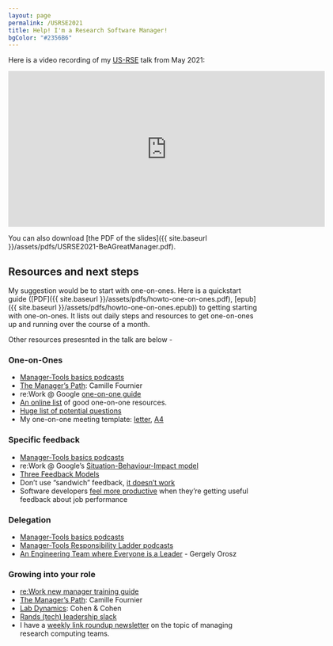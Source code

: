 ```yaml
---
layout: page
permalink: /USRSE2021
title: Help! I'm a Research Software Manager!
bgColor: "#2356B6"
---
```


Here is a video recording of my [US-RSE](https://us-rse.org/virtual-workshop-2021/abstracts#help-im-a-research-software-manager) talk from May 2021:

<iframe src="https://player.vimeo.com/video/554350779" width="640" height="315" frameborder="0" allow="autoplay; fullscreen; picture-in-picture" allowfullscreen></iframe>

You can also download [the PDF of the slides]({{ site.baseurl }}/assets/pdfs/USRSE2021-BeAGreatManager.pdf).

## Resources and next steps

My suggestion would be to start with one-on-ones. Here is a quickstart guide ([PDF]({{ site.baseurl }}/assets/pdfs/howto-one-on-ones.pdf),
[epub]({{ site.baseurl }}/assets/pdfs/howto-one-on-ones.epub)) to getting starting with one-on-ones.  It lists out daily steps and resources
to get one-on-ones up and running over the course of a month.

Other resources presesnted in the talk are below -

### One-on-Ones

- [Manager-Tools basics podcasts](https://manager-tools.com/manager-tools-basics)
- [The Manager’s Path](https://www.oreilly.com/library/view/the-managers-path/9781491973882/): Camille Fournier
- re:Work @ Google [one-on-one guide](https://rework.withgoogle.com/guides/managers-coach-managers-to-coach/steps/hold-effective-1-1-meetings/)
- [An online list](https://github.com/ajahne/one-on-ones) of good one-on-one resources.
- [Huge list of potential questions](https://www.peoplebox.ai/t/one-on-one-meeting-template-manager-questions-list)
- My one-on-one meeting template: [letter](https://docs.google.com/document/d/1uNC2UakkIqiZL22B1J6E2YroSVyQ8rzuiUPQ40dOeU8/edit), [A4](https://docs.google.com/document/d/1z_K_LvnMd5kfLqqqCxkZrOuFe3bitsvOgeKX2epraAU/edit)

### Specific feedback

- [Manager-Tools basics podcasts](https://manager-tools.com/manager-tools-basics)
- re:Work @ Google’s [Situation-Behaviour-Impact model](https://docs.google.com/presentation/d/13-rj7ZqlyuHNli9Ybd5D8g-qqUNtG81t3JLq7JV5c2o/edit#slide=id.gbb7b556ba_0_179)
- [Three Feedback Models](https://jacobian.org/2021/apr/22/three-feedback-models/)
- Don’t use “sandwich” feedback, [it doesn’t work](http://aabri.com/manuscripts/141831.pdf)
- Software developers [feel more productive](https://research.google/pubs/pub47853/) when they’re getting useful feedback about job performance

### Delegation

- [Manager-Tools basics podcasts](https://manager-tools.com/manager-tools-basics)
- [Manager-Tools Responsibility Ladder podcasts](https://manager-tools.com/2017/02/teaching-decision-making-responsibility-ladder-part-1)
- [An Engineering Team where Everyone is a Leader](https://blog.pragmaticengineer.com/a-team-where-everyone-is-a-leader/) - Gergely Orosz

### Growing into your role

- [re:Work new manager training guide](https://rework.withgoogle.com/guides/managers-develop-and-support-managers/steps/review-googles-new-manager-training/)
- [The Manager’s Path](https://www.oreilly.com/library/view/the-managers-path/9781491973882/): Camille Fournier
- [Lab Dynamics](https://www.cshlpress.com/default.tpl?action=full&--eqskudatarq=1232&typ=sbt): Cohen & Cohen
- [Rands (tech) leadership slack](https://randsinrepose.com/welcome-to-rands-leadership-slack/)
- I have a [weekly link roundup newsletter](https://newsletter.researchcomputingteams.org) on the topic of managing research computing teams.
